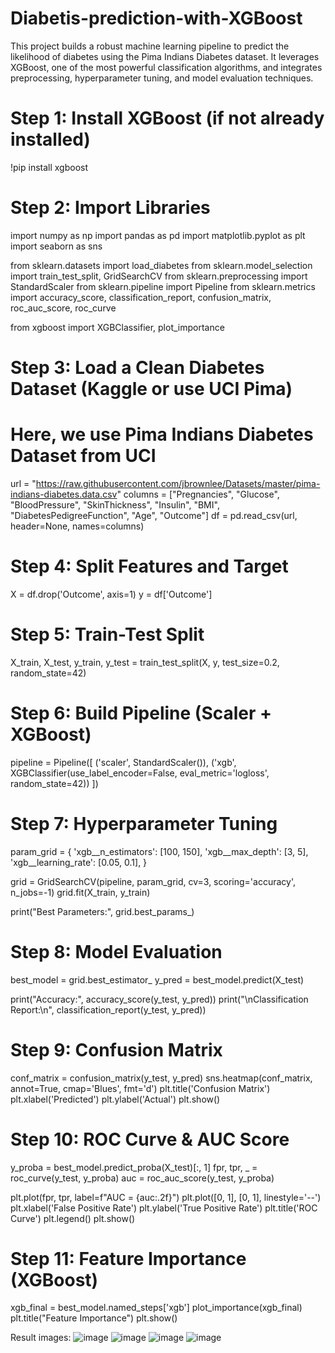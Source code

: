# Diabetis-prediction-with-XGBoost
This project builds a robust machine learning pipeline to predict the likelihood of diabetes using the Pima Indians Diabetes dataset. It leverages XGBoost, one of the most powerful classification algorithms, and integrates preprocessing, hyperparameter tuning, and model evaluation techniques.
# Step 1: Install XGBoost (if not already installed)
!pip install xgboost

# Step 2: Import Libraries
import numpy as np
import pandas as pd
import matplotlib.pyplot as plt
import seaborn as sns

from sklearn.datasets import load_diabetes
from sklearn.model_selection import train_test_split, GridSearchCV
from sklearn.preprocessing import StandardScaler
from sklearn.pipeline import Pipeline
from sklearn.metrics import accuracy_score, classification_report, confusion_matrix, roc_auc_score, roc_curve

from xgboost import XGBClassifier, plot_importance

# Step 3: Load a Clean Diabetes Dataset (Kaggle or use UCI Pima)
# Here, we use Pima Indians Diabetes Dataset from UCI
url = "https://raw.githubusercontent.com/jbrownlee/Datasets/master/pima-indians-diabetes.data.csv"
columns = ["Pregnancies", "Glucose", "BloodPressure", "SkinThickness", "Insulin", 
           "BMI", "DiabetesPedigreeFunction", "Age", "Outcome"]
df = pd.read_csv(url, header=None, names=columns)

# Step 4: Split Features and Target
X = df.drop('Outcome', axis=1)
y = df['Outcome']

# Step 5: Train-Test Split
X_train, X_test, y_train, y_test = train_test_split(X, y, test_size=0.2, random_state=42)

# Step 6: Build Pipeline (Scaler + XGBoost)
pipeline = Pipeline([
    ('scaler', StandardScaler()),
    ('xgb', XGBClassifier(use_label_encoder=False, eval_metric='logloss', random_state=42))
])

# Step 7: Hyperparameter Tuning
param_grid = {
    'xgb__n_estimators': [100, 150],
    'xgb__max_depth': [3, 5],
    'xgb__learning_rate': [0.05, 0.1],
}

grid = GridSearchCV(pipeline, param_grid, cv=3, scoring='accuracy', n_jobs=-1)
grid.fit(X_train, y_train)

print("Best Parameters:", grid.best_params_)

# Step 8: Model Evaluation
best_model = grid.best_estimator_
y_pred = best_model.predict(X_test)

print("Accuracy:", accuracy_score(y_test, y_pred))
print("\nClassification Report:\n", classification_report(y_test, y_pred))

# Step 9: Confusion Matrix
conf_matrix = confusion_matrix(y_test, y_pred)
sns.heatmap(conf_matrix, annot=True, cmap='Blues', fmt='d')
plt.title('Confusion Matrix')
plt.xlabel('Predicted')
plt.ylabel('Actual')
plt.show()

# Step 10: ROC Curve & AUC Score
y_proba = best_model.predict_proba(X_test)[:, 1]
fpr, tpr, _ = roc_curve(y_test, y_proba)
auc = roc_auc_score(y_test, y_proba)

plt.plot(fpr, tpr, label=f"AUC = {auc:.2f}")
plt.plot([0, 1], [0, 1], linestyle='--')
plt.xlabel('False Positive Rate')
plt.ylabel('True Positive Rate')
plt.title('ROC Curve')
plt.legend()
plt.show()

# Step 11: Feature Importance (XGBoost)
xgb_final = best_model.named_steps['xgb']
plot_importance(xgb_final)
plt.title("Feature Importance")
plt.show()

Result images:
![image](https://github.com/user-attachments/assets/b73000dc-1a57-4848-8785-782d69607620)
![image](https://github.com/user-attachments/assets/78f2235f-b2f3-498c-ba98-8bb19a38d96c)
![image](https://github.com/user-attachments/assets/1065ddc4-6922-418b-afdf-4ff7a6633fb6)
![image](https://github.com/user-attachments/assets/7d9fdb02-e41c-4d10-8f01-cb6773b381f9)



